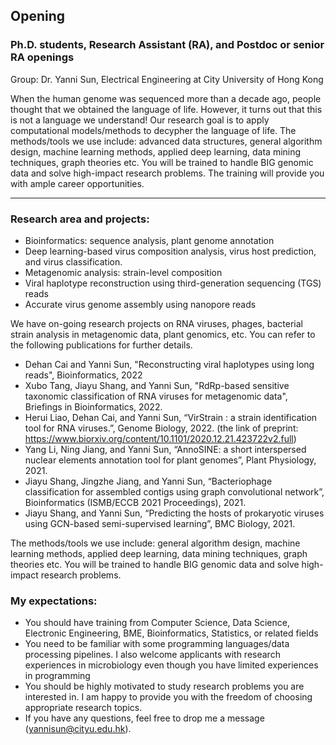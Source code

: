 
  
##  Opening



### Ph.D. students, Research Assistant (RA), and Postdoc or senior RA openings

Group: Dr. Yanni Sun, Electrical Engineering at City University of Hong Kong 

When the human genome was sequenced more than a decade ago, people thought that we obtained the language of life. However, it turns out that this is not a language we understand! Our research goal is to apply computational models/methods to decypher the language of life. The methods/tools we use include: advanced data structures, general algorithm design, machine learning methods, applied deep learning, data mining techniques, graph theories etc. You will be trained to handle BIG genomic data and solve high-impact research problems. The training will provide you with ample career opportunities.

---
### Research area and projects: 

- Bioinformatics: sequence analysis, plant genome annotation
- Deep learning-based virus composition analysis, virus host prediction, and virus classification. 
- Metagenomic analysis: strain-level composition
- Viral haplotype reconstruction using third-generation sequencing (TGS) reads
- Accurate virus genome assembly using nanopore reads

We have on-going research projects on RNA viruses, phages, bacterial strain analysis in metagenomic data, plant genomics, etc. You can refer to the following publications for further details.
- Dehan Cai and Yanni Sun, "Reconstructing viral haplotypes using long reads", Bioinformatics, 2022
- Xubo Tang, Jiayu Shang, and Yanni Sun, "RdRp-based sensitive taxonomic classification of RNA viruses for metagenomic data", Briefings in Bioinformatics, 2022.
- Herui Liao, Dehan Cai, and Yanni Sun, “VirStrain : a strain identification tool for RNA viruses.”, Genome Biology, 2022. (the link of preprint: https://www.biorxiv.org/content/10.1101/2020.12.21.423722v2.full)
- Yang Li, Ning Jiang, and Yanni Sun, “AnnoSINE: a short interspersed nuclear elements annotation tool for plant genomes”, Plant Physiology, 2021.
- Jiayu Shang, Jingzhe Jiang, and Yanni Sun, “Bacteriophage classification for assembled contigs using graph convolutional network”, Bioinformatics (ISMB/ECCB 2021 Proceedings), 2021.
- Jiayu Shang, and Yanni Sun, “Predicting the hosts of prokaryotic viruses using GCN-based semi-supervised learning”, BMC Biology, 2021.


The methods/tools we use include: general algorithm design, machine learning methods, applied deep learning, data mining techniques, graph theories etc. You will be trained to handle BIG genomic data and solve high-impact research problems. 

### My expectations:
- You should have training from Computer Science, Data Science, Electronic Engineering, BME, Bioinformatics, Statistics, or related fields
- You need to be familiar with some programming languages/data processing pipelines. I also welcome applicants with research experiences in microbiology even though you have limited experiences in programming 
- You should be highly motivated to study research problems you are interested in. I am happy to provide you with the freedom of choosing appropriate research topics. 
- If you have any questions, feel free to drop me a message (yannisun@cityu.edu.hk).

